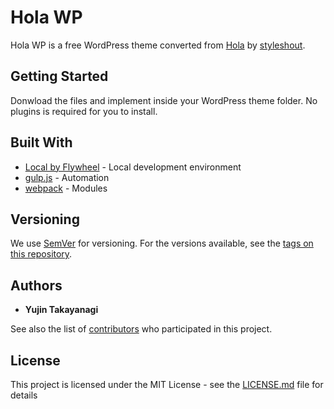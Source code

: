 # Hola WP

Hola WP is a free WordPress theme converted from [Hola](https://www.styleshout.com/free-templates/hola/) by [styleshout](https://www.styleshout.com/).

## Getting Started

Donwload the files and implement inside your WordPress theme folder. No plugins is required for you to install.

## Built With

* [Local by Flywheel](https://local.getflywheel.com/) - Local development environment
* [gulp.js](https://gulpjs.com/) - Automation
* [webpack](https://webpack.js.org/) - Modules

## Versioning

We use [SemVer](http://semver.org/) for versioning. For the versions available, see the [tags on this repository](https://github.com/your/project/tags). 

## Authors

* **Yujin Takayanagi**

See also the list of [contributors](https://github.com/your/project/contributors) who participated in this project.

## License

This project is licensed under the MIT License - see the [LICENSE.md](LICENSE.md) file for details
